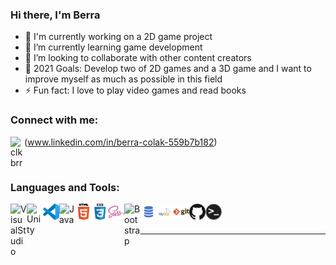 ### Hi there, I'm Berra

- 🔭 I'm currently working on a 2D game project
- 🌱 I’m currently learning game development
- 👯 I’m looking to collaborate with other content creators
- 🥅 2021 Goals: Develop two of 2D games and a 3D game and I want to improve myself as much as possible in this field
- ⚡ Fun fact: I love to play video games and read books

### Connect with me:

<img align="left" alt="clkbrr" width="22px" src="https://cdn.jsdelivr.net/npm/simple-icons@v3/icons/linkedin.svg"/> (www.linkedin.com/in/berra-colak-559b7b182)

<br />

### Languages and Tools:

<img align="left" alt="VisualStudio" width="26px" src="https://upload.wikimedia.org/wikipedia/commons/5/59/Visual_Studio_Icon_2019.svg" />
<img align="left" alt="Unity" width="26px" src="https://png2.cleanpng.com/sh/1893c1d86b02863f53623f8099ca0fe4/L0KzQYm3VMI2N5x8j5H0aYP2gLBuTgVvcaVAReZuY3jxf732hBlme151itHwcnHwfbb5TfdidZYyfdDwaX7oPcfwhPVwNZhmRadqZUC7SIKCUsZlPJY9RqoBNkC2SYG5UcUzPGc7TKU9NUG4SYK1kP5o/kisspng-unity-technologies-programmer-game-engine-video-ga-5ae0881926d4e8.8660390215246643451591.png" />
<img align="left" alt="Visual Studio Code" width="26px" src="https://raw.githubusercontent.com/github/explore/80688e429a7d4ef2fca1e82350fe8e3517d3494d/topics/visual-studio-code/visual-studio-code.png" />
<img align="left" alt="Java" width="26px" src="https://png.pngtree.com/png-clipart/20210311/original/pngtree-java-programming-icon-png-image_6044136.jpg" />
<img align="left" alt="HTML5" width="26px" src="https://raw.githubusercontent.com/github/explore/80688e429a7d4ef2fca1e82350fe8e3517d3494d/topics/html/html.png" />
<img align="left" alt="CSS3" width="26px" src="https://raw.githubusercontent.com/github/explore/80688e429a7d4ef2fca1e82350fe8e3517d3494d/topics/css/css.png" />
<img align="left" alt="Sass" width="26px" src="https://raw.githubusercontent.com/github/explore/80688e429a7d4ef2fca1e82350fe8e3517d3494d/topics/sass/sass.png" />
<img align="left" alt="Bootstrap" width="26px" src="https://brandslogos.com/wp-content/uploads/images/large/bootstrap-logo.png" />
<img align="left" alt="SQL" width="26px" src="https://raw.githubusercontent.com/github/explore/80688e429a7d4ef2fca1e82350fe8e3517d3494d/topics/sql/sql.png" />
<img align="left" alt="MySQL" width="26px" src="https://raw.githubusercontent.com/github/explore/80688e429a7d4ef2fca1e82350fe8e3517d3494d/topics/mysql/mysql.png" />
<img align="left" alt="Git" width="26px" src="https://raw.githubusercontent.com/github/explore/80688e429a7d4ef2fca1e82350fe8e3517d3494d/topics/git/git.png" />
<img align="left" alt="GitHub" width="26px" src="https://raw.githubusercontent.com/github/explore/78df643247d429f6cc873026c0622819ad797942/topics/github/github.png" />
<img align="left" alt="Terminal" width="26px" src="https://raw.githubusercontent.com/github/explore/80688e429a7d4ef2fca1e82350fe8e3517d3494d/topics/terminal/terminal.png" />

<br />
<br />

---

[linkedin]: www.linkedin.com/in/berra-colak-559b7b182
